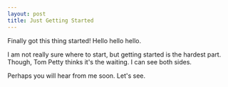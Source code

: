 ```yaml
---
layout: post
title: Just Getting Started
---
```


Finally got this thing started! Hello hello hello.

I am not really sure where to start, but getting started is the hardest part. Though, Tom Petty thinks it's the waiting. I can see both sides.

Perhaps you will hear from me soon. Let's see.
